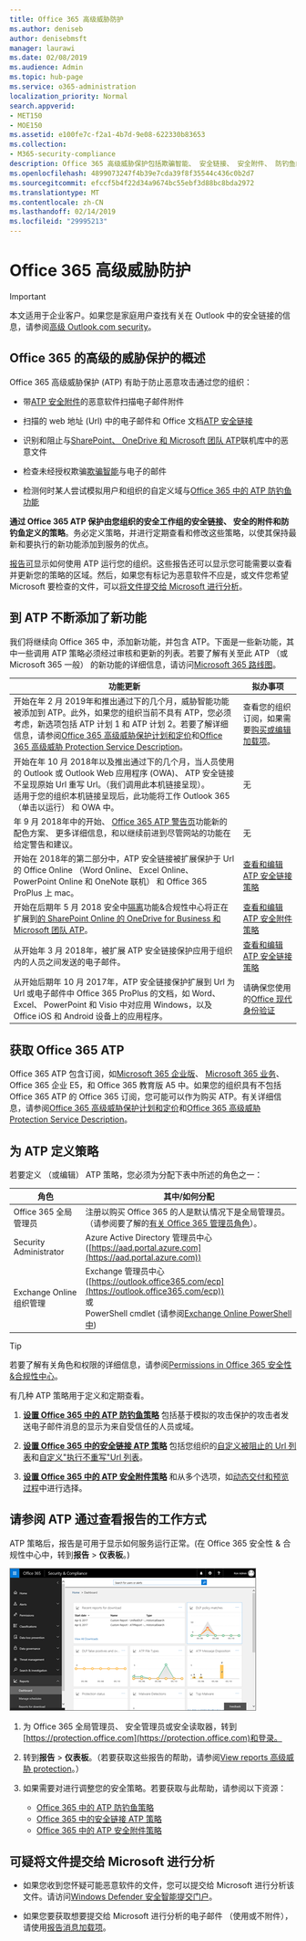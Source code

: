 ```yaml
---
title: Office 365 高级威胁防护
ms.author: deniseb
author: denisebmsft
manager: laurawi
ms.date: 02/08/2019
ms.audience: Admin
ms.topic: hub-page
ms.service: o365-administration
localization_priority: Normal
search.appverid:
- MET150
- MOE150
ms.assetid: e100fe7c-f2a1-4b7d-9e08-622330b83653
ms.collection:
- M365-security-compliance
description: Office 365 高级威胁保护包括欺骗智能、 安全链接、 安全附件、 防钓鱼的高级的功能和威胁智能。
ms.openlocfilehash: 4899073247f4b39e7cda39f8f35544c436c0b2d7
ms.sourcegitcommit: efccf5b4f22d34a9674bc55ebf3d88bc8bda2972
ms.translationtype: MT
ms.contentlocale: zh-CN
ms.lasthandoff: 02/14/2019
ms.locfileid: "29995213"
---
```

# <a name="office-365-advanced-threat-protection"></a>Office 365 高级威胁防护

> [!IMPORTANT]
> 本文适用于企业客户。如果您是家庭用户查找有关在 Outlook 中的安全链接的信息，请参阅[高级 Outlook.com security](https://support.office.com/article/advanced-outlook-com-security-for-office-365-subscribers-882d2243-eab9-4545-a58a-b36fee4a46e2)。

## <a name="overview-of-office-365-advanced-threat-protection"></a>Office 365 的高级的威胁保护的概述

Office 365 高级威胁保护 (ATP) 有助于防止恶意攻击通过您的组织：
  
- 带[ATP 安全附件](atp-safe-attachments.md)的恶意软件扫描电子邮件附件
    
- 扫描的 web 地址 (Url) 中的电子邮件和 Office 文档[ATP 安全链接](atp-safe-links.md)
    
- 识别和阻止与[SharePoint、 OneDrive 和 Microsoft 团队 ATP](atp-for-spo-odb-and-teams.md)联机库中的恶意文件
    
- 检查未经授权欺骗[欺骗智能](learn-about-spoof-intelligence.md)与电子的邮件
    
- 检测何时某人尝试模拟用户和组织的自定义域与[Office 365 中的 ATP 防钓鱼功能](atp-anti-phishing.md)
    
**通过 Office 365 ATP 保护由您组织的安全工作组的安全链接、 安全的附件和防钓鱼定义的策略**。务必定义策略，并进行定期查看和修改这些策略，以使其保持最新和要执行的新功能添加到服务的优点。 

[报告可](view-reports-for-atp.md)显示如何使用 ATP 运行您的组织。这些报告还可以显示您可能需要以查看并更新您的策略的区域。然后，如果您有标记为恶意软件不应是，或文件您希望 Microsoft 要检查的文件，可以[将文件提交给 Microsoft 进行分析](#submit-a-suspicious-file-to-microsoft-for-analysis)。

## <a name="new-features-are-continually-being-added-to-atp"></a>到 ATP 不断添加了新功能

我们将继续向 Office 365 中，添加新功能，并包含 ATP。下面是一些新功能，其中一些调用 ATP 策略必须经过审核和更新的列表。若要了解有关至此 ATP （或 Microsoft 365 一般） 的新功能的详细信息，请访问[Microsoft 365 路线图](https://www.microsoft.com/microsoft-365/roadmap?filters=O365)。


|功能更新  |拟办事项  |
|---------|---------|
|开始在年 2 月 2019年和推出通过下的几个月，威胁智能功能被添加到 ATP。此外，如果您的组织当前不具有 ATP，您必须考虑，新选项包括 ATP 计划 1 和 ATP 计划 2。若要了解详细信息，请参阅[Office 365 高级威胁保护计划和定价](https://products.office.com/exchange/advance-threat-protection)和[Office 365 高级威胁 Protection Service Description](https://docs.microsoft.com/office365/servicedescriptions/office-365-advanced-threat-protection-service-description)。 |查看您的组织订阅，如果需要[购买或编辑加载项](https://docs.microsoft.com/office365/admin/subscriptions-and-billing/buy-or-edit-an-add-on)。  |
|开始在年 10 月 2018年以及推出通过下的几个月，当人员使用的 Outlook 或 Outlook Web 应用程序 (OWA)、 ATP 安全链接不呈现原始 Url 重写 Url。（我们调用此本机链接呈现）。<br>适用于您的组织本机链接呈现后，此功能将工作 Outlook 365 （单击以运行） 和 OWA 中。|无         |
|年 9 月 2018年中的开始、 [Office 365 ATP 警告页](atp-safe-links-warning-pages.md)功能新的配色方案、 更多详细信息，和以继续前进到尽管网站的功能在给定警告和建议。 |无         |
|开始在 2018年的第二部分中，ATP 安全链接被扩展保护于 Url 的 Office Online （Word Online、 Excel Online、 PowerPoint Online 和 OneNote 联机） 和 Office 365 ProPlus 上 mac。   |[查看和编辑 ATP 安全链接策略](set-up-atp-safe-links-policies.md)  |
|开始在后期年 5 月 2018 安全中[隔离](quarantine-email-messages.md)功能&amp;合规性中心将正在扩展到[的 SharePoint Online 的 OneDrive for Business 和 Microsoft 团队 ATP](atp-for-spo-odb-and-teams.md)。 |[查看和编辑 ATP 安全附件策略](set-up-atp-safe-attachments-policies.md) |
|从开始年 3 月 2018年，被扩展 ATP 安全链接保护应用于组织内的人员之间发送的电子邮件。 |[查看和编辑 ATP 安全链接策略](set-up-atp-safe-links-policies.md) |
|从开始后期年 10 月 2017年，ATP 安全链接保护扩展到 Url 为 Url 或电子邮件中 Office 365 ProPlus 的文档，如 Word、 Excel、 PowerPoint 和 Visio 中对应用 Windows，以及 Office iOS 和 Android 设备上的应用程序。  |请确保您使用的[Office 现代身份验证](https://docs.microsoft.com/office365/enterprise/modern-auth-for-office-2013-and-2016) |


      
## <a name="get-office-365-atp"></a>获取 Office 365 ATP

Office 365 ATP 包含订阅，如[Microsoft 365 企业版](https://www.microsoft.com/microsoft-365/enterprise/home)、 [Microsoft 365 业务](https://www.microsoft.com/microsoft-365/business)、 Office 365 企业 E5，和 Office 365 教育版 A5 中。如果您的组织具有不包括 Office 365 ATP 的 Office 365 订阅，您可能可以作为购买 ATP。有关详细信息，请参阅[Office 365 高级威胁保护计划和定价](https://products.office.com/exchange/advance-threat-protection)和[Office 365 高级威胁 Protection Service Description](https://docs.microsoft.com/office365/servicedescriptions/office-365-advanced-threat-protection-service-description)。 

## <a name="define-policies-for-atp"></a>为 ATP 定义策略

若要定义 （或编辑） ATP 策略，您必须为分配下表中所述的角色之一：

|角色  |其中/如何分配  |
|---------|---------|
|Office 365 全局管理员 |注册以购买 Office 365 的人是默认情况下是全局管理员。（请参阅要了解的[有关 Office 365 管理员角色](https://docs.microsoft.com/office365/admin/add-users/about-admin-roles)）。         |
|Security Administrator |Azure Active Directory 管理员中心 ([https://aad.portal.azure.com](https://aad.portal.azure.com))|
|Exchange Online 组织管理 |Exchange 管理员中心 ([https://outlook.office365.com/ecp](https://outlook.office365.com/ecp)) <br>或 <br>  PowerShell cmdlet (请参阅[Exchange Online PowerShell 中](https://docs.microsoft.com/powershell/exchange/exchange-online/exchange-online-powershell?view=exchange-ps)) |

> [!TIP]
> 若要了解有关角色和权限的详细信息，请参阅[Permissions in Office 365 安全性&amp;合规性中心](permissions-in-the-security-and-compliance-center.md)。

有几种 ATP 策略用于定义和定期查看。

1. **[设置 Office 365 中的 ATP 防钓鱼策略](set-up-anti-phishing-policies.md)** 包括基于模拟的攻击保护的攻击者发送电子邮件消息的显示为来自受信任的人员或域。 

2. **[设置 Office 365 中的安全链接 ATP 策略](set-up-atp-safe-links-policies.md)** 包括您组织的[自定义被阻止的 Url 列表](set-up-a-custom-blocked-urls-list-wtih-atp.md)和[自定义"执行不重写"Url 列表](set-up-a-custom-do-not-rewrite-urls-list-with-atp.md)。
    
3. **[设置 Office 365 中的 ATP 安全附件策略](set-up-atp-safe-attachments-policies.md)** 和从多个选项，如[动态交付和预览过程](dynamic-delivery-and-previewing.md)中进行选择。
  
## <a name="see-how-atp-is-working-by-viewing-reports"></a>请参阅 ATP 通过查看报告的工作方式

ATP 策略后，报告是可用于显示如何服务运行正常。(在 Office 365 安全性 & 合规性中心中，转到**报告** > **仪表板**。)

[![安全&amp;合规性中心仪表板可帮助您看到正常高级威胁保护](media/6b213d34-adbb-44af-8549-be9a7e2db087.png)](view-reports-for-atp.md)
  
1. 为 Office 365 全局管理员、 安全管理员或安全读取器，转到[https://protection.office.com](https://protection.office.com)和登录。
    
2. 转到**报告** > **仪表板**。（若要获取这些报告的帮助，请参阅[View reports 高级威胁 protection](view-reports-for-atp.md)。）
    
3. 如果需要对进行调整您的安全策略。若要获取与此帮助，请参阅以下资源：
      - [Office 365 中的 ATP 防钓鱼策略](set-up-anti-phishing-policies.md)
      - [Office 365 中的安全链接 ATP 策略](set-up-atp-safe-links-policies.md)
      - [Office 365 中的 ATP 安全附件策略](set-up-atp-safe-attachments-policies.md)
    
    
## <a name="submit-a-suspicious-file-to-microsoft-for-analysis"></a>可疑将文件提交给 Microsoft 进行分析

- 如果您收到您怀疑可能恶意软件的文件，您可以提交给 Microsoft 进行分析该文件。请访问[Windows Defender 安全智能提交门户](https://go.microsoft.com/fwlink/?linkid=857185)。

- 如果您要获取想要提交给 Microsoft 进行分析的电子邮件 （使用或不附件），请使用[报告消息加载项](enable-the-report-message-add-in.md)。 
  

